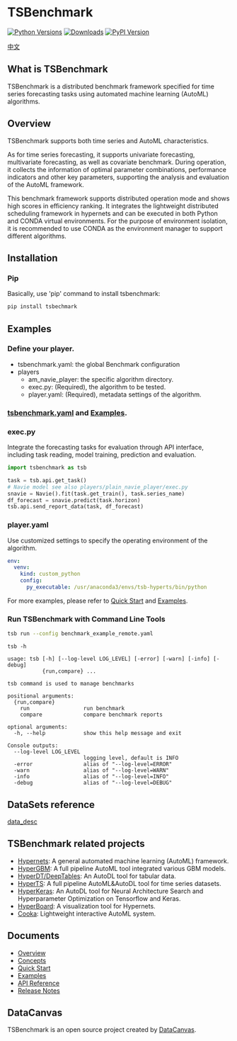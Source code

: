 # TSBenchmark
[![Python Versions](https://img.shields.io/pypi/pyversions/hypergbm.svg)](https://pypi.org/project/hypergbm)
[![Downloads](https://pepy.tech/badge/hypergbm)](https://pepy.tech/project/hypergbm)
[![PyPI Version](https://img.shields.io/pypi/v/hypergbm.svg)](https://pypi.org/project/hypergbm)

[中文](README_zh_CN.md)

## What is TSBenchmark
TSBenchmark is a distributed benchmark framework specified for time series forecasting tasks using automated machine learning (AutoML) algorithms.

## Overview
TSBenchmark supports both time series and AutoML characteristics.

As for time series forecasting, it supports univariate forecasting, multivariate forecasting, as well as covariate benchmark.
During operation, it collects the information of optimal parameter combinations, performance indicators and other key parameters, supporting the analysis and evaluation of the AutoML framework.

This benchmark framework supports distributed operation mode and shows high scores in efficiency ranking.
It integrates the lightweight distributed scheduling framework in hypernets and can be executed in both Python and CONDA virtual environments.
For the purpose of environment isolation, it is recommended to use CONDA as the environment manager to support different algorithms.

## Installation

### Pip

Basically, use 'pip' command to install tsbenchmark:
```bash
pip install tsbechmark
```

## Examples

### Define your player.
  - tsbenchmark.yaml:  the global Benchmark configuration
  - players 
    - am_navie_player: the specific algorithm directory.
    - exec.py: (Required), the algorithm to be tested.
    - player.yaml: (Required), metadata settings of the algorithm.

### [tsbenchmark.yaml](tsbenchmark/tests/benchmark.template.yaml) and [Examples](tsbenchmark/tests/benchmark_example_remote.yaml).

### exec.py 

Integrate the forecasting tasks for evaluation through API interface, including task reading, model training, prediction and evaluation.

```python
import tsbenchmark as tsb

task = tsb.api.get_task()
# Navie model see also players/plain_navie_player/exec.py
snavie = Navie().fit(task.get_train(), task.series_name)
df_forecast = snavie.predict(task.horizon)
tsb.api.send_report_data(task, df_forecast)
```

### player.yaml 

Use customized settings to specify the operating environment of the algorithm.
```yaml
env:
  venv:
    kind: custom_python
    config:
      py_executable: /usr/anaconda3/envs/tsb-hyperts/bin/python
```

For more examples, please refer to [Quick Start](https://tsbenchmark-zh-cn.readthedocs.io/en_US/latest/quickstart.html) and [Examples](https://tsbenchmark-zh-cn.readthedocs.io/en_US/latest/examples.html).

### Run TSBenchmark with Command Line Tools
```bash
tsb run --config benchmark_example_remote.yaml
```

```
tsb -h

usage: tsb [-h] [--log-level LOG_LEVEL] [-error] [-warn] [-info] [-debug]
           {run,compare} ...

tsb command is used to manage benchmarks

positional arguments:
  {run,compare}
    run                 run benchmark
    compare             compare benchmark reports

optional arguments:
  -h, --help            show this help message and exit

Console outputs:
  --log-level LOG_LEVEL
                        logging level, default is INFO
  -error                alias of "--log-level=ERROR"
  -warn                 alias of "--log-level=WARN"
  -info                 alias of "--log-level=INFO"
  -debug                alias of "--log-level=DEBUG"          
```

## DataSets reference
[data_desc](https://tsbenchmark.s3.amazonaws.com/datas/dataset_desc.csv)

## TSBenchmark related projects
* [Hypernets](https://github.com/DataCanvasIO/Hypernets): A general automated machine learning (AutoML) framework.
* [HyperGBM](https://github.com/DataCanvasIO/HyperGBM): A full pipeline AutoML tool integrated various GBM models.
* [HyperDT/DeepTables](https://github.com/DataCanvasIO/DeepTables): An AutoDL tool for tabular data.
* [HyperTS](https://github.com/DataCanvasIO/HyperTS): A full pipeline AutoML&AutoDL tool for time series datasets.
* [HyperKeras](https://github.com/DataCanvasIO/HyperKeras): An AutoDL tool for Neural Architecture Search and Hyperparameter Optimization on Tensorflow and Keras.
* [HyperBoard](https://github.com/DataCanvasIO/HyperBoard): A visualization tool for Hypernets.
* [Cooka](https://github.com/DataCanvasIO/Cooka): Lightweight interactive AutoML system.

## Documents

* [Overview](https://tsbenchmark-zh-cn.readthedocs.io/en_US/latest/index.html)
* [Concepts](https://tsbenchmark-zh-cn.readthedocs.io/en_US/latest/concepts.html)
* [Quick Start](https://tsbenchmark-zh-cn.readthedocs.io/en_US/latest/quickstart.html)
* [Examples](https://tsbenchmark-zh-cn.readthedocs.io/en_US/latest/examples.html)
* [API Reference](https://tsbenchmark-zh-cn.readthedocs.io/en_US/latest/api_docs/modules.html)
* [Release Notes](https://tsbenchmark-zh-cn.readthedocs.io/en_US/latest/release_note.html)

## DataCanvas
TSBenchmark is an open source project created by [DataCanvas](https://www.datacanvas.com/).
